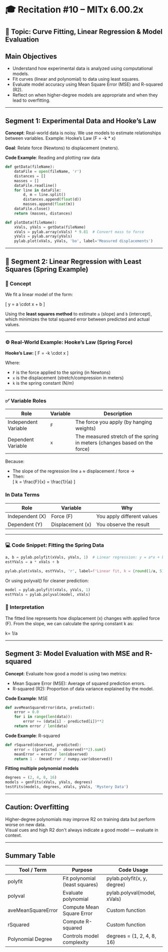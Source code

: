 # 🎓 Recitation #10 – MITx 6.00.2x

## 🧭 Topic: Curve Fitting, Linear Regression & Model Evaluation

## Main Objectives
- Understand how experimental data is analyzed using computational models.
- Fit curves (linear and polynomial) to data using least squares.
- Evaluate model accuracy using Mean Square Error (MSE) and R-squared (R2).
- Reflect on when higher-degree models are appropriate and when they lead to overfitting.

---

## Segment 1: Experimental Data and Hooke’s Law

**Concept**: Real-world data is noisy. We use models to estimate relationships between variables. Example: Hooke’s Law (F = -k * x)

**Goal**: Relate force (Newtons) to displacement (meters).

**Code Example**: Reading and plotting raw data

```python
def getData(fileName):
    dataFile = open(fileName, 'r')
    distances = []
    masses = []
    dataFile.readline()
    for line in dataFile:
        d, m = line.split()
        distances.append(float(d))
        masses.append(float(m))
    dataFile.close()
    return (masses, distances)

def plotData(fileName):
    xVals, yVals = getData(fileName)
    xVals = pylab.array(xVals) * 9.81  # Convert mass to force
    yVals = pylab.array(yVals)
    pylab.plot(xVals, yVals, 'bo', label='Measured displacements')
```

---

## 🔹 Segment 2: Linear Regression with Least Squares (Spring Example)

### 📌 Concept
We fit a linear model of the form:

\[
y = a \cdot x + b
\]

Using the **least squares method** to estimate `a` (slope) and `b` (intercept), which minimizes the total squared error between predicted and actual values.

---

### ⚙️ Real-World Example: Hooke’s Law (Spring Force)

**Hooke’s Law:**
\[
F = -k \cdot x
\]

Where:
- `F` is the force applied to the spring (in Newtons)
- `x` is the displacement (stretch/compression in meters)
- `k` is the spring constant (N/m)

---

### ✅ Variable Roles

| Role                 | Variable   | Description                                                                 |
|----------------------|------------|-----------------------------------------------------------------------------|
| Independent Variable | `F`        | The force you apply (by hanging weights)                                   |
| Dependent Variable   | `x`        | The measured stretch of the spring in meters (changes based on the force)  |

Because:
- The slope of the regression line `a` ≈ displacement / force →  
- Then:  
  \[
  k = \frac{F}{x} = \frac{1}{a}
  \]

### In Data Terms

| Role            | Variable      | Why                            |
|-----------------|---------------|---------------------------------|
| Independent (X) | Force (F)      | You apply different values      |
| Dependent (Y)   | Displacement (x) | You observe the result          |



---

### 💻 Code Snippet: Fitting the Spring Data

```python
a, b = pylab.polyfit(xVals, yVals, 1)  # Linear regression: y = a*x + b
estYVals = a * xVals + b

pylab.plot(xVals, estYVals, 'r', label=f'Linear fit, k = {round(1/a, 5)}')
```
Or using polyval() for cleaner prediction:

```python
model = pylab.polyfit(xVals, yVals, 1)
estYVals = pylab.polyval(model, xVals)
```
### 📌 Interpretation
The fitted line represents how displacement (x) changes with applied force (F).
From the slope, we can calculate the spring constant k as:

k= 1/a

---

## Segment 3: Model Evaluation with MSE and R-squared

**Concept**: Evaluate how good a model is using two metrics:
- Mean Square Error (MSE): Average of squared prediction errors.
- R-squared (R2): Proportion of data variance explained by the model.

**Code Example**: MSE

```python
def aveMeanSquareError(data, predicted):
    error = 0.0
    for i in range(len(data)):
        error += (data[i] - predicted[i])**2
    return error / len(data)
```

**Code Example**: R-squared

```python
def rSquared(observed, predicted):
    error = ((predicted - observed)**2).sum()
    meanError = error / len(observed)
    return 1 - (meanError / numpy.var(observed))
```

**Fitting multiple polynomial models**

```python
degrees = (2, 4, 8, 16)
models = genFits(xVals, yVals, degrees)
testFits(models, degrees, xVals, yVals, 'Mystery Data')
```

---

## Caution: Overfitting

Higher-degree polynomials may improve R2 on training data but perform worse on new data.  
Visual cues and high R2 don't always indicate a good model — evaluate in context.

---

## Summary Table

| Tool / Term           | Purpose                                   | Code Usage                         |
|-----------------------|--------------------------------------------|------------------------------------|
| polyfit               | Fit polynomial (least squares)            | pylab.polyfit(x, y, degree)        |
| polyval               | Evaluate polynomial                       | pylab.polyval(model, xVals)        |
| aveMeanSquareError    | Compute Mean Square Error                 | Custom function                    |
| rSquared              | Compute R-squared                         | Custom function                    |
| Polynomial Degree     | Controls model complexity                 | degrees = (1, 2, 4, 8, 16)         |
